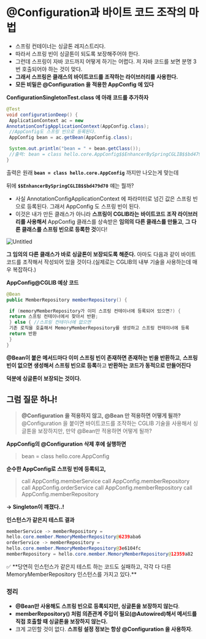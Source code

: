 # @Configuration과 바이트 코드 조작의 마법

- 스프링 컨테이너는 싱글톤 레지스트리다.
- 따라서 스프링 빈이 싱글톤이 되도록 보장해주어야 한다.
- 그런데 스프링이 자바 코드까지 어떻게 하기는 어렵다. 
저 자바 코드를 보면 분명 3번 호출되어야 하는 것이 맞다.
- **그래서 스프링은 클래스의 바이트코드를 조작하는 라이브러리를 사용한다.**
- **모든 비밀은 @Configuration 을 적용한 AppConfig 에 있다**

**ConfigurationSingletonTest.class 에 아래 코드를 추가하자**

```java
@Test
void configurationDeep() {
 ApplicationContext ac = new
AnnotationConfigApplicationContext(AppConfig.class);
 //AppConfig도 스프링 빈으로 등록된다.
 AppConfig bean = ac.getBean(AppConfig.class);

 System.out.println("bean = " + bean.getClass());
 //출력: bean = class hello.core.AppConfig$$EnhancerBySpringCGLIB$$bd479d70
}
```

출력은 원래  **`bean = class hello.core.AppConfig`** 까지만 나오는게 맞는데

뒤에 **`$$EnhancerBySpringCGLIB$$bd479d70`** 얘는 뭘까?

- 사실 AnnotationConfigApplicationContext 에 파라미터로 넘긴 값은 스프링 빈으로 등록된다. 그래서 AppConfig 도 스프링 빈이 된다.
- 이것은 내가 만든 클래스가 아니라 **스프링이 CGLIB라는** 
**바이트코드 조작 라이브러리를 사용해서** AppConfig 클래스를 상속받은 
**임의의 다른 클래스를 만들고**, **그 다른 클래스를 스프링 빈으로 등록한 것**이다!

![Untitled](@Configuration%E1%84%80%E1%85%AA%20%E1%84%87%E1%85%A1%E1%84%8B%E1%85%B5%E1%84%90%E1%85%B3%20%E1%84%8F%E1%85%A9%E1%84%83%E1%85%B3%20%E1%84%8C%E1%85%A9%E1%84%8C%E1%85%A1%E1%86%A8%E1%84%8B%E1%85%B4%20%E1%84%86%E1%85%A1%E1%84%87%E1%85%A5%E1%86%B8%20a1518c82c14f4e86939729910db53a84/Untitled.png)

**그 임의의 다른 클래스가 바로 싱글톤이 보장되도록 해준다.** 아마도 다음과 같이 바이트 코드를 조작해서 작성되어 있을 것이다.(실제로는 CGLIB의 내부 기술을 사용하는데 매우 복잡하다.)

**AppConfig@CGLIB 예상 코드**

```java
@Bean
public MemberRepository memberRepository() {

 if (memoryMemberRepository가 이미 스프링 컨테이너에 등록되어 있으면?) {
 return 스프링 컨테이너에서 찾아서 반환;
 } else { //스프링 컨테이너에 없으면
 기존 로직을 호출해서 MemoryMemberRepository를 생성하고 스프링 컨테이너에 등록
 return 반환
 }
}
```

**@Bean이 붙은 메서드마다 이미 스프링 빈이 존재하면 존재하는 빈을 반환하고**, 
**스프링 빈이 없으면 생성해서 스프링 빈으로 등록**하고 **반환하는 코드가 동적으로 만들어진다**

**덕분에 싱글톤이 보장되는 것이다.**

## 그럼 질문 하나!

> **@Configuration 을 적용하지 않고, @Bean 만 적용하면 어떻게 될까?**
@Configuration 을 붙이면 바이트코드를 조작하는 CGLIB 기술을 사용해서 싱글톤을 보장하지만, 만약 @Bean만 적용하면 어떻게 될까?
> 

**AppConfig의 @Configuration 삭제 후에 실행하면**

> bean = class hello.core.AppConfig
> 

**순수한 AppConfig로 스프링 빈에 등록되고,**

> call AppConfig.memberService
call AppConfig.memberRepository
call AppConfig.orderService
call AppConfig.memberRepository
call AppConfig.memberRepository
> 

**→ Singleton이 꺠졌다..!**

**인스턴스가 같은지 테스트 결과**

```java
memberService -> memberRepository =
hello.core.member.MemoryMemberRepository@6239aba6
orderService -> memberRepository =
hello.core.member.MemoryMemberRepository@3e6104fc
memberRepository = hello.core.member.MemoryMemberRepository@12359a82
```

<aside>
✅ **당연히 인스턴스가 같은지 테스트 하는 코드도 실패하고, 각각 다 다른 MemoryMemberRepository 인스턴스를 가지고 있다.**

</aside>

### 정리

- **@Bean만 사용해도 스프링 빈으로 등록되지만, 싱글톤을 보장하지 않는다**.
- **memberRepository() 처럼 의존관계 주입이 필요(@Autowired)해서 메서드를 직접 호출할 때 싱글톤을 보장하지 않는다.**
- 크게 고민할 것이 없다. **스프링 설정 정보는 항상 @Configuration 을 사용하자**.